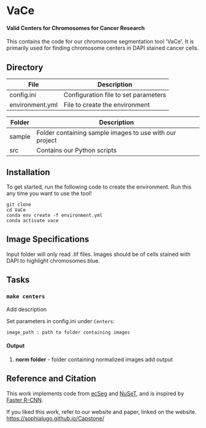 # VaCe
#### Valid Centers for Chromosomes for Cancer Research
This contains the code for our chromosome segmentation tool 'VaCe'. It is primarily used for finding chromosome centers in DAPI stained cancer cells. 

## Directory

| File      | Description |
| ----------- | ----------- |
| config.ini      | Configuration file to set parameters       |
| environment.yml   | File to create the environment        |



| Folder      | Description |
| ----------- | ----------- |
| sample      | Folder containing sample images to use with our project       |
| src   | Contains our Python scripts        |

## Installation
To get started, run the following code to create the environment. Run this any time you want to use the tool!

```
git clone 
cd VaCe
conda env create -f environment.yml
conda activate vace
```

## Image Specifications
Input folder will only read .tif files. Images should be of cells stained with DAPI to highlight chromosomes blue. 

## Tasks
### `make centers`
Add description

Set parameters in config.ini under `Centers`:

````
image_path : path to folder containing images
````

#### Output

1. **norm folder** - folder containing normalized images
add output

## Reference and Citation
This work implements code from [ecSeg](https://github.com/UCRajkumar/ecSeg/tree/master) and [NuSeT](https://github.com/yanglf1121/NuSeT), and is inspired by [Faster R-CNN](https://github.com/endernewton/tf-faster-rcnn).

If you liked this work, refer to our website and paper, linked on the website. https://sophialugo.github.io/Capstone/